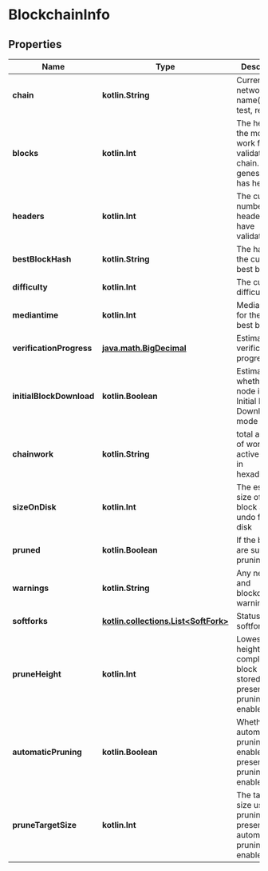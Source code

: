 
# BlockchainInfo

## Properties
Name | Type | Description | Notes
------------ | ------------- | ------------- | -------------
**chain** | **kotlin.String** | Current network name(main, test, regtest) | 
**blocks** | **kotlin.Int** | The height of the most-work fully-validated chain. The genesis block has height 0 | 
**headers** | **kotlin.Int** | The current number of headers we have validated | 
**bestBlockHash** | **kotlin.String** | The hash of the currently best block | 
**difficulty** | **kotlin.Int** | The current difficulty | 
**mediantime** | **kotlin.Int** | Median time for the current best block | 
**verificationProgress** | [**java.math.BigDecimal**](java.math.BigDecimal.md) | Estimate of verification progress[0..1] | 
**initialBlockDownload** | **kotlin.Boolean** | Estimate of whether this node is in Initial Block Download mode | 
**chainwork** | **kotlin.String** | total amount of work in active chain, in hexadecimal | 
**sizeOnDisk** | **kotlin.Int** | The estimated size of the block and undo files on disk | 
**pruned** | **kotlin.Boolean** | If the blocks are subject to pruning | 
**warnings** | **kotlin.String** | Any network and blockchain warnings | 
**softforks** | [**kotlin.collections.List&lt;SoftFork&gt;**](SoftFork.md) | Status of softforks | 
**pruneHeight** | **kotlin.Int** | Lowest-height complete block stored(only present if pruning is enabled) |  [optional]
**automaticPruning** | **kotlin.Boolean** | Whether automatic pruning is enabled(only present if pruning is enabled) |  [optional]
**pruneTargetSize** | **kotlin.Int** | The target size used by pruning(only present if automatic pruning is enabled) |  [optional]



